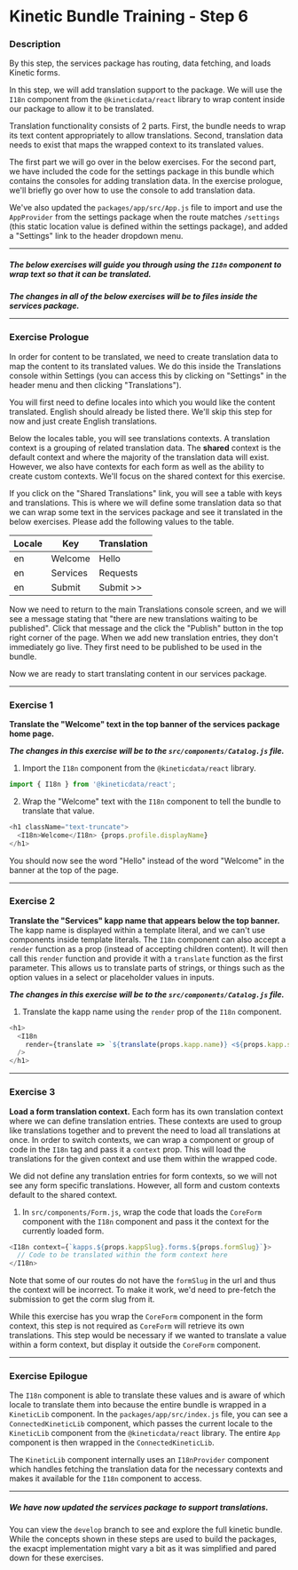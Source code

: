 # Kinetic Bundle Training - Step 6

### Description

By this step, the services package has routing, data fetching, and loads Kinetic forms.

In this step, we will add translation support to the package. We will use the `I18n` component from the `@kineticdata/react` library to wrap content inside our package to allow it to be translated.

Translation functionality consists of 2 parts. First, the bundle needs to wrap its text content appropriately to allow translations. Second, translation data needs to exist that maps the wrapped context to its translated values.

The first part we will go over in the below exercises. For the second part, we have included the code for the settings package in this bundle which contains the consoles for adding translation data. In the exercise prologue, we'll briefly go over how to use the console to add translation data.

We've also updated the `packages/app/src/App.js` file to import and use the `AppProvider` from the settings package when the route matches `/settings` (this static location value is defined within the settings package), and added a "Settings" link to the header dropdown menu.

---

##### The below exercises will guide you through using the `I18n` component to wrap text so that it can be translated.

**_The changes in all of the below exercises will be to files inside the services package._**

---

### Exercise Prologue

In order for content to be translated, we need to create translation data to map the content to its translated values. We do this inside the Translations console within Settings (you can access this by clicking on "Settings" in the header menu and then clicking "Translations").

You will first need to define locales into which you would like the content translated. English should already be listed there. We'll skip this step for now and just create English translations.

Below the locales table, you will see translations contexts. A translation context is a grouping of related translation data. The **shared** context is the default context and where the majority of the translation data will exist. However, we also have contexts for each form as well as the ability to create custom contexts. We'll focus on the shared context for this exercise.

If you click on the "Shared Translations" link, you will see a table with keys and translations. This is where we will define some translation data so that we can wrap some text in the services package and see it translated in the below exercises. Please add the following values to the table.

| Locale | Key      | Translation |
| ------ | -------- | ----------- |
| en     | Welcome  | Hello       |
| en     | Services | Requests    |
| en     | Submit   | Submit >>   |

Now we need to return to the main Translations console screen, and we will see a message stating that "there are new translations waiting to be published". Click that message and the click the "Publish" button in the top right corner of the page. When we add new translation entries, they don't immediately go live. They first need to be published to be used in the bundle.

Now we are ready to start translating content in our services package.

---

### Exercise 1

**Translate the "Welcome" text in the top banner of the services package home page.**

**_The changes in this exercise will be to the `src/components/Catalog.js` file._**

1.  Import the `I18n` component from the `@kineticdata/react` library.

```javascript
import { I18n } from '@kineticdata/react';
```

2.  Wrap the "Welcome" text with the `I18n` component to tell the bundle to translate that value.

```javascript
<h1 className="text-truncate">
  <I18n>Welcome</I18n> {props.profile.displayName}
</h1>
```

You should now see the word "Hello" instead of the word "Welcome" in the banner at the top of the page.

---

### Exercise 2

**Translate the "Services" kapp name that appears below the top banner.** The kapp name is displayed within a template literal, and we can't use components inside template literals. The `I18n` component can also accept a `render` function as a prop (instead of accepting children content). It will then call this `render` function and provide it with a `translate` function as the first parameter. This allows us to translate parts of strings, or things such as the option values in a select or placeholder values in inputs.

**_The changes in this exercise will be to the `src/components/Catalog.js` file._**

1.  Translate the kapp name using the `render` prop of the `I18n` component.

```javascript
<h1>
  <I18n
    render={translate => `${translate(props.kapp.name)} <${props.kapp.slug}>`}
  />
</h1>
```

---

### Exercise 3

**Load a form translation context.** Each form has its own translation context where we can define translation entries. These contexts are used to group like translations together and to prevent the need to load all translations at once. In order to switch contexts, we can wrap a component or group of code in the `I18n` tag and pass it a `context` prop. This will load the translations for the given context and use them within the wrapped code.

We did not define any translation entries for form contexts, so we will not see any form specific translations. However, all form and custom contexts default to the shared context.

1.  In `src/components/Form.js`, wrap the code that loads the `CoreForm` component with the `I18n` component and pass it the context for the currently loaded form.

```javascript
<I18n context={`kapps.${props.kappSlug}.forms.${props.formSlug}`}>
  // Code to be translated within the form context here
</I18n>
```

Note that some of our routes do not have the `formSlug` in the url and thus the context will be incorrect. To make it work, we'd need to pre-fetch the submission to get the corm slug from it.

While this exercise has you wrap the `CoreForm` component in the form context, this step is not required as `CoreForm` will retrieve its own translations. This step would be necessary if we wanted to translate a value within a form context, but display it outside the `CoreForm` component.

---

### Exercise Epilogue

The `I18n` component is able to translate these values and is aware of which locale to translate them into because the entire bundle is wrapped in a `KineticLib` component. In the `packages/app/src/index.js` file, you can see a `ConnectedKineticLib` component, which passes the current locale to the `KineticLib` component from the `@kineticdata/react` library. The entire `App` component is then wrapped in the `ConnectedKineticLib`.

The `KineticLib` component internally uses an `I18nProvider` component which handles fetching the translation data for the necessary contexts and makes it available for the `I18n` component to access.

---

##### We have now updated the services package to support translations.

You can view the `develop` branch to see and explore the full kinetic bundle. While the concepts shown in these steps are used to build the packages, the exacpt implementation might vary a bit as it was simplified and pared down for these exercises.
